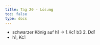 ```yaml
---
title: Tag 20 - Lösung  
toc: false
type: docs
---
```


- schwarzer König auf h1 -> 1.Kc1 b3 2. Dd1
- h1, Kc1 